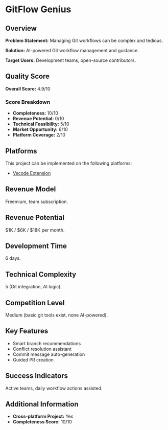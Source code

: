 # GitFlow Genius

## Overview
**Problem Statement:** Managing Git workflows can be complex and tedious.

**Solution:** AI-powered Git workflow management and guidance.

**Target Users:** Development teams, open-source contributors.

## Quality Score
**Overall Score:** 4.9/10

### Score Breakdown
- **Completeness:** 10/10
- **Revenue Potential:** 0/10
- **Technical Feasibility:** 5/10
- **Market Opportunity:** 6/10
- **Platform Coverage:** 2/10

## Platforms
This project can be implemented on the following platforms:
- [Vscode Extension](./platforms/vscode-extension/)

## Revenue Model
Freemium, team subscription.

## Revenue Potential
$1K / $6K / $18K per month.

## Development Time
6 days.

## Technical Complexity
5 (Git integration, AI logic).

## Competition Level
Medium (basic git tools exist, none AI-powered).

## Key Features
- Smart branch recommendations
- Conflict resolution assistant
- Commit message auto-generation
- Guided PR creation

## Success Indicators
Active teams, daily workflow actions assisted.

## Additional Information
- **Cross-platform Project:** Yes
- **Completeness Score:** 10/10
